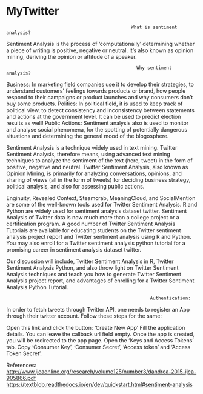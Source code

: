 # MyTwitter

                                                  What is sentiment analysis?
Sentiment Analysis is the process of ‘computationally’ determining whether a piece of writing is positive, negative or neutral. It’s also known as opinion mining, deriving the opinion or attitude of a speaker.

                                                    Why sentiment analysis?
Business: In marketing field companies use it to develop their strategies, to understand customers’ feelings towards products or brand, how people respond to their campaigns or product launches and why consumers don’t buy some
products.
Politics: In political field, it is used to keep track of political view, to detect consistency and inconsistency between statements and actions at the government level. It can be used to predict election results as well!
Public Actions: Sentiment analysis also is used to monitor and analyse social phenomena, for the spotting of potentially dangerous situations and determining the general mood of the blogosphere.


Sentiment Analysis is a technique widely used in text mining. Twitter Sentiment Analysis, therefore means, using advanced text mining techniques to analyze the sentiment of the text (here, tweet) in the form of positive, negative and neutral. Twitter Sentiment Analysis, also known as Opinion Mining, is primarily for analyzing conversations, opinions, and sharing of views (all in the form of tweets) for deciding business strategy, political analysis, and also for assessing public actions.

Enginuity, Revealed Context, Steamcrab, MeaningCloud, and SocialMention are some of the well-known tools used for Twitter Sentiment Analysis. R and Python are widely used for sentiment analysis dataset twitter. Sentiment Analysis of Twitter data is now much more than a college project or a certification program. A good number of Twitter Sentiment Analysis Tutorials are available for educating students on the Twitter sentiment analysis project report and Twitter sentiment analysis using R and Python. You may also enroll for a Twitter sentiment analysis python tutorial for a promising career in sentiment analysis dataset twitter.

Our discussion will include, Twitter Sentiment Analysis in R, Twitter Sentiment Analysis Python, and also throw light on Twitter Sentiment Analysis techniques and teach you how to generate Twitter Sentiment Analysis project report, and advantages of enrolling for a Twitter Sentiment Analysis Python Tutorial.

                                                         Authentication:
In order to fetch tweets through Twitter API, one needs to register an App through their twitter account. Follow these steps for the same:

Open this link and click the button: ‘Create New App’
Fill the application details. You can leave the callback url field empty.
Once the app is created, you will be redirected to the app page.
Open the ‘Keys and Access Tokens’ tab.
Copy ‘Consumer Key’, ‘Consumer Secret’, ‘Access token’ and ‘Access Token Secret’.


References:
http://www.ijcaonline.org/research/volume125/number3/dandrea-2015-ijca-905866.pdf
https://textblob.readthedocs.io/en/dev/quickstart.html#sentiment-analysis
